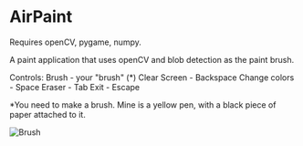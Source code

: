 # AirPaint
Requires openCV, pygame, numpy.

A paint application that uses openCV and blob detection as the paint brush.

Controls:
  Brush - your "brush" (*)
  Clear Screen - Backspace
  Change colors - Space
  Eraser - Tab
  Exit - Escape
  

*You need to make a brush. Mine is a yellow pen, with a black piece of paper attached to it.

![Brush](http://i.imgur.com/K6bKWJx.jpg "Brush")

